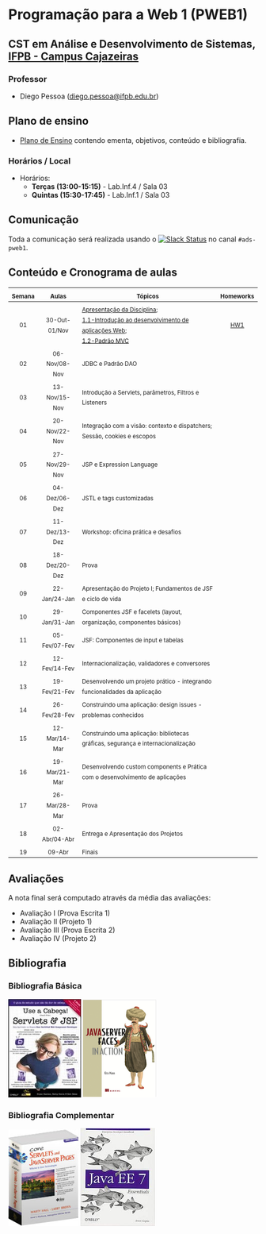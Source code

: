 # Programação para a Web 1 (PWEB1)

## CST em Análise e Desenvolvimento de Sistemas, [IFPB - Campus Cajazeiras](http://ifpb.edu.br/cajazeiras)

### Professor

* Diego Pessoa ([diego.pessoa@ifpb.edu.br](mailto:diego.pessoa@ifpb.edu.br))

## Plano de ensino
* [Plano de Ensino](docs/plano-de-ensino.pdf) contendo ementa, objetivos, conteúdo e bibliografia.

### Horários / Local

* Horários:
  - **Terças (13:00-15:15)** - Lab.Inf.4 / Sala 03
  - **Quintas (15:30-17:45)** - Lab.Inf.1 / Sala 03

## Comunicação

Toda a comunicação será realizada usando o [![Slack Status](https://ifpb.herokuapp.com/badge.svg)](https://ifpb.herokuapp.com/) no canal `#ads-pweb1`.


## Conteúdo e Cronograma de aulas

| <sub>Semana | <sub>Aulas | <sub>Tópicos                               | <sub>Homeworks       |
|:-:|:--------:|--------------------------------------|:-----------------:|
| <sub>01 | <sub>30-Out-01/Nov  | <sub>[Apresentação da Disciplina](slides/00-Apresentacao.pdf); <br> [1.1-Introdução ao desenvolvimento de aplicações Web](slides/01-1-Introducao-apps-web.pdf);<br> [1.2-Padrão MVC](slides/01-2-Padrao-MVC.pdf) | <sub>[HW1](hw/hw1.md) |
| <sub>02 | <sub>06-Nov/08-Nov  | <sub>JDBC e Padrão DAO |  |
| <sub>03 | <sub>13-Nov/15-Nov  | <sub>Introdução a Servlets, parâmetros, Filtros e Listeners |  |
| <sub>04 | <sub>20-Nov/22-Nov  | <sub>Integração com a visão: contexto e dispatchers; Sessão, cookies e escopos |  |
| <sub>05 | <sub>27-Nov/29-Nov  | <sub>JSP e Expression Language |  |
| <sub>06 | <sub>04-Dez/06-Dez  | <sub>JSTL e tags customizadas |  |
| <sub>07 | <sub>11-Dez/13-Dez  | <sub>Workshop: oficina prática e desafios | |
| <sub>08 | <sub>18-Dez/20-Dez  | <sub>Prova | |
| <sub>09 | <sub>22-Jan/24-Jan  | <sub>Apresentação do Projeto I; Fundamentos de JSF e ciclo de vida | |
| <sub>10 | <sub>29-Jan/31-Jan  | <sub>Componentes JSF e facelets (layout, organização, componentes básicos) | |
| <sub>11 | <sub>05-Fev/07-Fev  | <sub>JSF: Componentes de input e tabelas | |
| <sub>12 | <sub>12-Fev/14-Fev  | <sub>Internacionalização, validadores e conversores | |
| <sub>13 | <sub>19-Fev/21-Fev  | <sub>Desenvolvendo um projeto prático - integrando funcionalidades da aplicação | |
| <sub>14 | <sub>26-Fev/28-Fev  | <sub>Construindo uma aplicação: design issues - problemas conhecidos |  |
| <sub>15 | <sub>12-Mar/14-Mar  | <sub>Construindo uma aplicação: bibliotecas gráficas, segurança e internacionalização |  |
| <sub>16 | <sub>19-Mar/21-Mar  | <sub>Desenvolvendo custom components e Prática com o desenvolvimento de aplicações |  |
| <sub>17 | <sub>26-Mar/28-Mar  | <sub>Prova |  |
| <sub>18 | <sub>02-Abr/04-Abr  | <sub>Entrega e Apresentação dos Projetos |  |
| <sub>19 | <sub>09-Abr  | <sub>Finais |  |


## Avaliações

A nota final será computado através da média das avaliações:

* Avaliação I (Prova Escrita 1)
* Avaliação II (Projeto 1)
* Avaliação III (Prova Escrita 2)
* Avaliação IV (Projeto 2)

## Bibliografia

### Bibliografia Básica

[![Use a cabeça: servlets e JSP](assets/books/use-a-cabeca.jpeg)](https://www.saraiva.com.br/use-a-cabeca-servlets-e-jsp-2624100.html)
[![JavaServer Faces in Action](assets/books/jsf-in-action.png)](https://www.manning.com/books/javaserver-faces-in-action)

### Bibliografia Complementar
[![Core servlets e java server pages](assets/books/core-servlets.jpg)](http://pdf.coreservlets.com/)
[![Use a cabeça: servlets  JSP](assets/books/javaee-essentials.jpg)](https://www.amazon.com.br/Java-EE-Essentials-Arun-Gupta/dp/1449370179)
